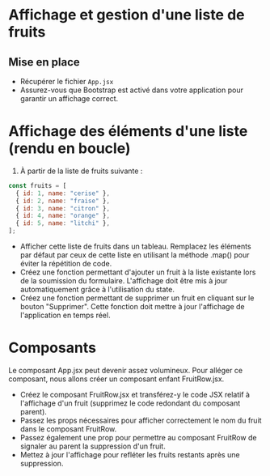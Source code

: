 # Affichage et gestion d'une liste de fruits

## Mise en place

- Récupérer le fichier `App.jsx`
- Assurez-vous que Bootstrap est activé dans votre application pour garantir un affichage correct.

# Affichage des éléments d'une liste (rendu en boucle)

1. À partir de la liste de fruits suivante :

```js
const fruits = [
  { id: 1, name: "cerise" },
  { id: 2, name: "fraise" },
  { id: 3, name: "citron" },
  { id: 4, name: "orange" },
  { id: 5, name: "litchi" },
];
```

- Afficher cette liste de fruits dans un tableau. Remplacez les éléments par défaut par ceux de cette liste en utilisant la méthode .map() pour éviter la répétition de code.
- Créez une fonction permettant d'ajouter un fruit à la liste existante lors de la soumission du formulaire. L'affichage doit être mis à jour automatiquement grâce à l'utilisation du state.
- Créez une fonction permettant de supprimer un fruit en cliquant sur le bouton "Supprimer". Cette fonction doit mettre à jour l'affichage de l'application en temps réel.

# Composants

Le composant App.jsx peut devenir assez volumineux. Pour alléger ce composant, nous allons créer un composant enfant FruitRow.jsx.

- Créez le composant FruitRow.jsx et transférez-y le code JSX relatif à l'affichage d'un fruit (supprimez le code redondant du composant parent).
- Passez les props nécessaires pour afficher correctement le nom du fruit dans le composant FruitRow.
- Passez également une prop pour permettre au composant FruitRow de signaler au parent la suppression d'un fruit.
- Mettez à jour l'affichage pour refléter les fruits restants après une suppression.
